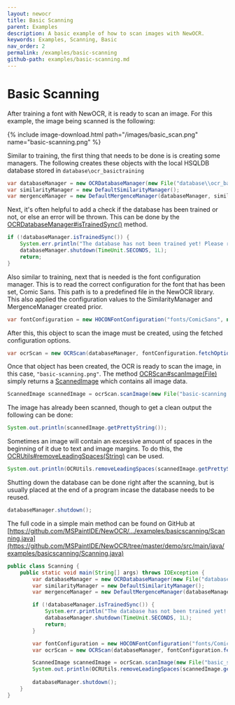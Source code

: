 ```yaml
---
layout: newocr
title: Basic Scanning
parent: Examples
description: A basic example of how to scan images with NewOCR.
keywords: Examples, Scanning, Basic
nav_order: 2
permalink: /examples/basic-scanning
github-path: examples/basic-scanning.md
---
```


# Basic Scanning

After training a font with NewOCR, it is ready to scan an image. For this example, the image being scanned is the following:

{% include image-download.html path="/images/basic_scan.png" name="basic-scanning.png" %}

Similar to training, the first thing that needs to be done is is creating some managers. The following creates these objects with the local HSQLDB database stored in `database\ocr_basictraining`

```java
var databaseManager = new OCRDatabaseManager(new File("database\\ocr_basictraining"));
var similarityManager = new DefaultSimilarityManager();
var mergenceManager = new DefaultMergenceManager(databaseManager, similarityManager);
```

Next, it's often helpful to add a check if the database has been trained or not, or else an error will be thrown. This can be done by the [OCRDatabaseManager#isTrainedSync()](https://docs.newocr.dev/NewOCR/com/uddernetworks/newocr/database/OCRDatabaseManager.html#isTrainedSync()) method.

```java
if (!databaseManager.isTrainedSync()) {
    System.err.println("The database has not been trained yet! Please run com.uddernetworks.newocr.demo.TrainDemo to train it and try again.");
    databaseManager.shutdown(TimeUnit.SECONDS, 1L);
    return;
}
```

Also similar to training, next that is needed is the font configuration manager. This is to read the correct configuration for the font that has been set, Comic Sans. This path is to a predefined file in the NewOCR library. This also applied the configuration values to the SimilarityManager and MergenceManager created prior.

```java
var fontConfiguration = new HOCONFontConfiguration("fonts/ComicSans", new ConfigReflectionCacher(), similarityManager, mergenceManager);
```

After this, this object to scan the image must be created, using the fetched configuration options.

```java
var ocrScan = new OCRScan(databaseManager, fontConfiguration.fetchOptions(), similarityManager, mergenceManager);
```

Once that object has been created, the OCR is ready to scan the image, in this case, `"basic-scanning.png"`. The method [OCRScan#scanImage(File)](https://docs.newocr.dev/NewOCR/com/uddernetworks/newocr/recognition/OCRScan.html#scanImage(java.io.File)) simply returns a [ScannedImage](https://docs.newocr.dev/NewOCR/com/uddernetworks/newocr/ScannedImage.html) which contains all image data.

```java
ScannedImage scannedImage = ocrScan.scanImage(new File("basic-scanning.png"));
```

The image has already been scanned, though to get a clean output the following can be done:

```java
System.out.println(scannedImage.getPrettyString());
```

Sometimes an image will contain an excessive amount of spaces in the beginning of it due to text and image margins. To do this, the [OCRUtils#removeLeadingSpaces(String)](https://docs.newocr.dev/NewOCR/com/uddernetworks/newocr/utils/OCRUtils.html#removeLeadingSpaces(java.lang.String)) can be used.

```java
System.out.println(OCRUtils.removeLeadingSpaces(scannedImage.getPrettyString()));
```

Shutting down the database can be done right after the scanning, but is usually placed at the end of a program incase the database needs to be reused.

```java
databaseManager.shutdown();
```



The full code in a simple main method can be found on GitHub at [https://github.com/MSPaintIDE/NewOCR/.../examples/basicscanning/Scanning.java](https://github.com/MSPaintIDE/NewOCR/tree/master/demo/src/main/java/examples/basicscanning/Scanning.java)

```java
public class Scanning {
    public static void main(String[] args) throws IOException {
        var databaseManager = new OCRDatabaseManager(new File("database\\ocr_basictraining"));
        var similarityManager = new DefaultSimilarityManager();
        var mergenceManager = new DefaultMergenceManager(databaseManager, similarityManager);

        if (!databaseManager.isTrainedSync()) {
            System.err.println("The database has not been trained yet! Please run com.uddernetworks.newocr.demo.TrainDemo to train it and try again.");
            databaseManager.shutdown(TimeUnit.SECONDS, 1L);
            return;
        }

        var fontConfiguration = new HOCONFontConfiguration("fonts/ComicSans", new ConfigReflectionCacher(), similarityManager, mergenceManager);
        var ocrScan = new OCRScan(databaseManager, fontConfiguration.fetchOptions(), similarityManager, mergenceManager);

        ScannedImage scannedImage = ocrScan.scanImage(new File("basic_scanning.png"));
        System.out.println(OCRUtils.removeLeadingSpaces(scannedImage.getPrettyString()));
        
        databaseManager.shutdown();
    }
}
```

